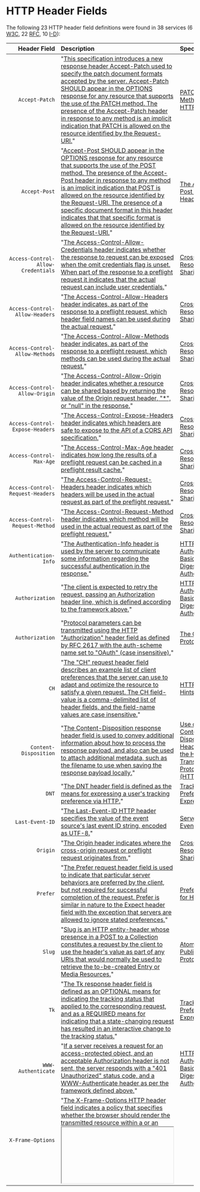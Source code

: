 HTTP Header Fields
==============

The following 23 HTTP header field definitions were found in 38 services (6 [W3C](../W3C/), 22 [RFC](../IETF/RFC/), 10 [I-D](../IETF/I-D)):

Header Field | Description | Specification
-------: | :---------- | :---
`Accept-Patch` | "[This specification introduces a new response header Accept-Patch used to specify the patch document formats accepted by the server. Accept-Patch SHOULD appear in the OPTIONS response for any resource that supports the use of the PATCH method. The presence of the Accept-Patch header in response to any method is an implicit indication that PATCH is allowed on the resource identified by the Request-URI.](http://tools.ietf.org/html/rfc5789#section-3.1)" | [PATCH Method for HTTP](http://tools.ietf.org/html/rfc5789 "Several applications extending the Hypertext Transfer Protocol (HTTP) require a feature to do partial resource modification. The existing HTTP PUT method only allows a complete replacement of a document. This proposal adds a new HTTP method, PATCH, to modify an existing HTTP resource." )
`Accept-Post` | "[Accept-Post SHOULD appear in the OPTIONS response for any resource that supports the use of the POST method. The presence of the Accept-Post header in response to any method is an implicit indication that POST is allowed on the resource identified by the Request-URI. The presence of a specific document format in this header indicates that that specific format is allowed on the resource identified by the Request-URI.](http://tools.ietf.org/html/draft-wilde-accept-post-01#section-3)" | [The Accept-Post HTTP Header](http://tools.ietf.org/html/draft-wilde-accept-post "This specification defines a new HTTP response header field Accept-Post, which indicates server support for specific media types for entity bodies in HTTP POST requests." )
`Access-Control-Allow-Credentials` | "[The Access-Control-Allow-Credentials header indicates whether the response to request can be exposed when the omit credentials flag is unset. When part of the response to a preflight request it indicates that the actual request can include user credentials.](http://www.w3.org/TR/cors/#access-control-allow-credentials-response-header)" | [Cross-Origin Resource Sharing](http://www.w3.org/TR/cors/ "This document defines a mechanism to enable client-side cross-origin requests. Specifications that enable an API to make cross-origin requests to resources can use the algorithms defined by this specification. If such an API is used on http://example.org resources, a resource on http://hello-world.example can opt in using the mechanism described by this specification (e.g., specifying Access-Control-Allow-Origin: http://example.org as response header), which would allow that resource to be fetched cross-origin from http://example.org." )
`Access-Control-Allow-Headers` | "[The Access-Control-Allow-Headers header indicates, as part of the response to a preflight request, which header field names can be used during the actual request.](http://www.w3.org/TR/cors/#access-control-allow-headers-response-header)" | [Cross-Origin Resource Sharing](http://www.w3.org/TR/cors/ "This document defines a mechanism to enable client-side cross-origin requests. Specifications that enable an API to make cross-origin requests to resources can use the algorithms defined by this specification. If such an API is used on http://example.org resources, a resource on http://hello-world.example can opt in using the mechanism described by this specification (e.g., specifying Access-Control-Allow-Origin: http://example.org as response header), which would allow that resource to be fetched cross-origin from http://example.org." )
`Access-Control-Allow-Methods` | "[The Access-Control-Allow-Methods header indicates, as part of the response to a preflight request, which methods can be used during the actual request.](http://www.w3.org/TR/cors/#access-control-allow-methods-response-header)" | [Cross-Origin Resource Sharing](http://www.w3.org/TR/cors/ "This document defines a mechanism to enable client-side cross-origin requests. Specifications that enable an API to make cross-origin requests to resources can use the algorithms defined by this specification. If such an API is used on http://example.org resources, a resource on http://hello-world.example can opt in using the mechanism described by this specification (e.g., specifying Access-Control-Allow-Origin: http://example.org as response header), which would allow that resource to be fetched cross-origin from http://example.org." )
`Access-Control-Allow-Origin` | "[The Access-Control-Allow-Origin header indicates whether a resource can be shared based by returning the value of the Origin request header, "*", or "null" in the response.](http://www.w3.org/TR/cors/#access-control-allow-origin-response-header)" | [Cross-Origin Resource Sharing](http://www.w3.org/TR/cors/ "This document defines a mechanism to enable client-side cross-origin requests. Specifications that enable an API to make cross-origin requests to resources can use the algorithms defined by this specification. If such an API is used on http://example.org resources, a resource on http://hello-world.example can opt in using the mechanism described by this specification (e.g., specifying Access-Control-Allow-Origin: http://example.org as response header), which would allow that resource to be fetched cross-origin from http://example.org." )
`Access-Control-Expose-Headers` | "[The Access-Control-Expose-Headers header indicates which headers are safe to expose to the API of a CORS API specification.](http://www.w3.org/TR/cors/#access-control-expose-headers-response-header)" | [Cross-Origin Resource Sharing](http://www.w3.org/TR/cors/ "This document defines a mechanism to enable client-side cross-origin requests. Specifications that enable an API to make cross-origin requests to resources can use the algorithms defined by this specification. If such an API is used on http://example.org resources, a resource on http://hello-world.example can opt in using the mechanism described by this specification (e.g., specifying Access-Control-Allow-Origin: http://example.org as response header), which would allow that resource to be fetched cross-origin from http://example.org." )
`Access-Control-Max-Age` | "[The Access-Control-Max-Age header indicates how long the results of a preflight request can be cached in a preflight result cache.](http://www.w3.org/TR/cors/#access-control-max-age-response-header)" | [Cross-Origin Resource Sharing](http://www.w3.org/TR/cors/ "This document defines a mechanism to enable client-side cross-origin requests. Specifications that enable an API to make cross-origin requests to resources can use the algorithms defined by this specification. If such an API is used on http://example.org resources, a resource on http://hello-world.example can opt in using the mechanism described by this specification (e.g., specifying Access-Control-Allow-Origin: http://example.org as response header), which would allow that resource to be fetched cross-origin from http://example.org." )
`Access-Control-Request-Headers` | "[The Access-Control-Request-Headers header indicates which headers will be used in the actual request as part of the preflight request.](http://www.w3.org/TR/cors/#access-control-request-headers-request-header)" | [Cross-Origin Resource Sharing](http://www.w3.org/TR/cors/ "This document defines a mechanism to enable client-side cross-origin requests. Specifications that enable an API to make cross-origin requests to resources can use the algorithms defined by this specification. If such an API is used on http://example.org resources, a resource on http://hello-world.example can opt in using the mechanism described by this specification (e.g., specifying Access-Control-Allow-Origin: http://example.org as response header), which would allow that resource to be fetched cross-origin from http://example.org." )
`Access-Control-Request-Method` | "[The Access-Control-Request-Method header indicates which method will be used in the actual request as part of the preflight request.](http://www.w3.org/TR/cors/#access-control-request-method-request-header)" | [Cross-Origin Resource Sharing](http://www.w3.org/TR/cors/ "This document defines a mechanism to enable client-side cross-origin requests. Specifications that enable an API to make cross-origin requests to resources can use the algorithms defined by this specification. If such an API is used on http://example.org resources, a resource on http://hello-world.example can opt in using the mechanism described by this specification (e.g., specifying Access-Control-Allow-Origin: http://example.org as response header), which would allow that resource to be fetched cross-origin from http://example.org." )
`Authentication-Info` | "[The Authentication-Info header is used by the server to communicate some information regarding the successful authentication in the response.](http://tools.ietf.org/html/rfc2617#section-3.2.3)" | [HTTP Authentication: Basic and Digest Access Authentication](http://tools.ietf.org/html/rfc2617 "”HTTP/1.0”, includes the specification for a Basic Access Authentication scheme. This scheme is not considered to be a secure method of user authentication (unless used in conjunction with some external secure system such as SSL), as the user name and password are passed over the network as cleartext. This document also provides the specification for HTTP's authentication framework, the original Basic authentication scheme and a scheme based on cryptographic hashes, referred to as ”Digest Access Authentication”. It is therefore also intended to serve as a replacement for RFC 2069. Some optional elements specified by RFC 2069 have been removed from this specification due to problems found since its publication; other new elements have been added for compatibility, those new elements have been made optional, but are strongly recommended. Like Basic, Digest access authentication verifies that both parties to a communication know a shared secret (a password); unlike Basic, this verification can be done without sending the password in the clear, which is Basic's biggest weakness. As with most other authentication protocols, the greatest sources of risks are usually found not in the core protocol itself but in policies and procedures surrounding its use." )
`Authorization` | "[The client is expected to retry the request, passing an Authorization header line, which is defined according to the framework above.](http://tools.ietf.org/html/rfc2617#section-3.2.2)" | [HTTP Authentication: Basic and Digest Access Authentication](http://tools.ietf.org/html/rfc2617 "”HTTP/1.0”, includes the specification for a Basic Access Authentication scheme. This scheme is not considered to be a secure method of user authentication (unless used in conjunction with some external secure system such as SSL), as the user name and password are passed over the network as cleartext. This document also provides the specification for HTTP's authentication framework, the original Basic authentication scheme and a scheme based on cryptographic hashes, referred to as ”Digest Access Authentication”. It is therefore also intended to serve as a replacement for RFC 2069. Some optional elements specified by RFC 2069 have been removed from this specification due to problems found since its publication; other new elements have been added for compatibility, those new elements have been made optional, but are strongly recommended. Like Basic, Digest access authentication verifies that both parties to a communication know a shared secret (a password); unlike Basic, this verification can be done without sending the password in the clear, which is Basic's biggest weakness. As with most other authentication protocols, the greatest sources of risks are usually found not in the core protocol itself but in policies and procedures surrounding its use." )
`Authorization` | "[Protocol parameters can be transmitted using the HTTP "Authorization" header field as defined by RFC 2617 with the auth-scheme name set to "OAuth" (case insensitive).](http://tools.ietf.org/html/rfc5849#section-3.5.1)" | [The OAuth 1.0 Protocol](http://tools.ietf.org/html/rfc5849 "OAuth provides a method for clients to access server resources on behalf of a resource owner (such as a different client or an end-user). It also provides a process for end-users to authorize third-party access to their server resources without sharing their credentials (typically, a username and password pair), using user-agent redirections." )
`CH` | "[The "CH" request header field describes an example list of client preferences that the server can use to adapt and optimize the resource to satisfy a given request. The CH field-value is a comma-delimited list of header fields, and the field-name values are case insensitive.](http://tools.ietf.org/html/draft-grigorik-http-client-hints#section-2)" | [HTTP Client Hints](http://tools.ietf.org/html/draft-grigorik-http-client-hints "An increasing diversity of connected device form factors and software capabilities has created a need to deliver varying, or optimized content for each device. Client Hints can be used as input to proactive content negotiation; just as the Accept header allowed clients to indicate what formats they prefer, Client Hints allow clients to indicate a list of device and agent specific preferences." )
`Content-Disposition` | "[The Content-Disposition response header field is used to convey additional information about how to process the response payload, and also can be used to attach additional metadata, such as the filename to use when saving the response payload locally.](http://tools.ietf.org/html/rfc6266#section-4)" | [Use of the Content-Disposition Header Field in the Hypertext Transfer Protocol (HTTP)](http://tools.ietf.org/html/rfc6266 "RFC 2616 defines the Content-Disposition response header field, but points out that it is not part of the HTTP/1.1 Standard. This specification takes over the definition and registration of Content-Disposition, as used in HTTP, and clarifies internationalization aspects." )
`DNT` | "[The DNT header field is defined as the means for expressing a user's tracking preference via HTTP.](http://www.w3.org/TR/tracking-dnt/#dnt-header-field)" | [Tracking Preference Expression](http://www.w3.org/TR/tracking-dnt/ "This specification defines the technical mechanisms for expressing a tracking preference via the DNT request header field in HTTP, via an HTML DOM property readable by embedded scripts, and via properties accessible to various user agent plug-in or extension APIs. It also defines mechanisms for sites to signal whether and how they honor this preference, both in the form of a machine-readable tracking status resource at a well-known location and via a ”Tk” response header field, and a mechanism for allowing the user to approve exceptions to DNT as desired." )
`Last-Event-ID` | "[The Last-Event-ID HTTP header specifies the value of the event source's last event ID string, encoded as UTF-8.](http://www.w3.org/TR/eventsource/#last-event-id)" | [Server-Sent Events](http://www.w3.org/TR/eventsource/ " specification defines an API for opening an HTTP connection for receiving push notifications from a server in the form of DOM events. The API is designed such that it can be extended to work with other push notification schemes such as Push SMS." )
`Origin` | "[The Origin header indicates where the cross-origin request or preflight request originates from.](http://www.w3.org/TR/cors/#origin-request-header)" | [Cross-Origin Resource Sharing](http://www.w3.org/TR/cors/ "This document defines a mechanism to enable client-side cross-origin requests. Specifications that enable an API to make cross-origin requests to resources can use the algorithms defined by this specification. If such an API is used on http://example.org resources, a resource on http://hello-world.example can opt in using the mechanism described by this specification (e.g., specifying Access-Control-Allow-Origin: http://example.org as response header), which would allow that resource to be fetched cross-origin from http://example.org." )
`Prefer` | "[The Prefer request header field is used to indicate that particular server behaviors are preferred by the client, but not required for successful completion of the request. Prefer is similar in nature to the Expect header field with the exception that servers are allowed to ignore stated preferences.](http://tools.ietf.org/html/draft-snell-http-prefer#section-2)" | [Prefer Header for HTTP](http://tools.ietf.org/html/draft-snell-http-prefer "This specification defines an HTTP header field that can be used by a client to request that certain behaviors be employed by a server while processing a request." )
`Slug` | "[Slug is an HTTP entity-header whose presence in a POST to a Collection constitutes a request by the client to use the header's value as part of any URIs that would normally be used to retrieve the to-be-created Entry or Media Resources.](http://tools.ietf.org/html/rfc5023#section-9.7)" | [Atom Publishing Protocol](http://tools.ietf.org/html/rfc5023 "The Atom Publishing Protocol (AtomPub) is an application-level protocol for publishing and editing Web resources. The protocol is based on HTTP transfer of Atom-formatted representations. The Atom format is documented in the Atom Syndication Format." )
`Tk` | "[The Tk response header field is defined as an OPTIONAL means for indicating the tracking status that applied to the corresponding request, and as a REQUIRED means for indicating that a state-changing request has resulted in an interactive change to the tracking status.](http://www.w3.org/TR/tracking-dnt/#response-header-field)" | [Tracking Preference Expression](http://www.w3.org/TR/tracking-dnt/ "This specification defines the technical mechanisms for expressing a tracking preference via the DNT request header field in HTTP, via an HTML DOM property readable by embedded scripts, and via properties accessible to various user agent plug-in or extension APIs. It also defines mechanisms for sites to signal whether and how they honor this preference, both in the form of a machine-readable tracking status resource at a well-known location and via a ”Tk” response header field, and a mechanism for allowing the user to approve exceptions to DNT as desired." )
`WWW-Authenticate` | "[If a server receives a request for an access-protected object, and an acceptable Authorization header is not sent, the server responds with a "401 Unauthorized" status code, and a WWW-Authenticate header as per the framework defined above.](http://tools.ietf.org/html/rfc2617#section-3.2.1)" | [HTTP Authentication: Basic and Digest Access Authentication](http://tools.ietf.org/html/rfc2617 "”HTTP/1.0”, includes the specification for a Basic Access Authentication scheme. This scheme is not considered to be a secure method of user authentication (unless used in conjunction with some external secure system such as SSL), as the user name and password are passed over the network as cleartext. This document also provides the specification for HTTP's authentication framework, the original Basic authentication scheme and a scheme based on cryptographic hashes, referred to as ”Digest Access Authentication”. It is therefore also intended to serve as a replacement for RFC 2069. Some optional elements specified by RFC 2069 have been removed from this specification due to problems found since its publication; other new elements have been added for compatibility, those new elements have been made optional, but are strongly recommended. Like Basic, Digest access authentication verifies that both parties to a communication know a shared secret (a password); unlike Basic, this verification can be done without sending the password in the clear, which is Basic's biggest weakness. As with most other authentication protocols, the greatest sources of risks are usually found not in the core protocol itself but in policies and procedures surrounding its use." )
`X-Frame-Options` | "[The X-Frame-Options HTTP header field indicates a policy that specifies whether the browser should render the transmitted resource within a <frame> or an <iframe>. Servers can declare this policy in the header of their HTTP responses to prevent clickjacking attacks, which ensures that their content is not embedded into other pages or frames.](http://tools.ietf.org/html/rfc7034#section-2)" | [HTTP Header Field X-Frame-Options](http://tools.ietf.org/html/rfc7034 "To improve the protection of web applications against clickjacking, this document describes the X-Frame-Options HTTP header field, which declares a policy, communicated from the server to the client browser, regarding whether the browser may display the transmitted content in frames that are part of other web pages." )
